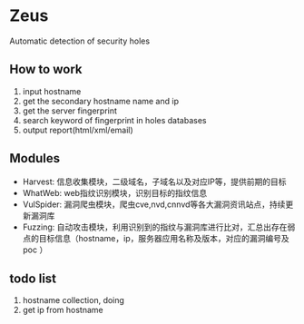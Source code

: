 # Zeus
Automatic detection of security holes

## How to work
1. input hostname
2. get the secondary hostname name and ip
3. get the server fingerprint
4. search keyword of fingerprint in holes databases
5. output report(html/xml/email)

## Modules

- Harvest: 信息收集模块，二级域名，子域名以及对应IP等，提供前期的目标 
- WhatWeb: web指纹识别模块，识别目标的指纹信息
- VulSpider: 漏洞爬虫模块，爬虫cve,nvd,cnnvd等各大漏洞资讯站点，持续更新漏洞库
- Fuzzing: 自动攻击模块，利用识别到的指纹与漏洞库进行比对，汇总出存在弱点的目标信息（hostname，ip，服务器应用名称及版本，对应的漏洞编号及poc ）



## todo list
1. hostname collection, doing
2. get ip from hostname
